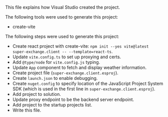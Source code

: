 This file explains how Visual Studio created the project.

The following tools were used to generate this project:
- create-vite

The following steps were used to generate this project:
- Create react project with create-vite: `npm init --yes vite@latest super-exchange.client -- --template=react-ts`.
- Update `vite.config.ts` to set up proxying and certs.
- Add `@type/node` for `vite.config.js` typing.
- Update `App` component to fetch and display weather information.
- Create project file (`super-exchange.client.esproj`).
- Create `launch.json` to enable debugging.
- Create `nuget.config` to specify location of the JavaScript Project System SDK (which is used in the first line in `super-exchange.client.esproj`).
- Add project to solution.
- Update proxy endpoint to be the backend server endpoint.
- Add project to the startup projects list.
- Write this file.
